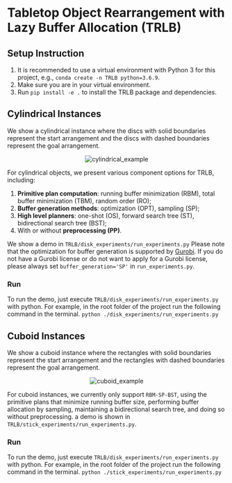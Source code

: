 # Tabletop Object Rearrangement with Lazy Buffer Allocation (TRLB)

## Setup Instruction

1. It is recommended to use a virtual environment with Python 3 for this project, e.g., `conda create -n TRLB python=3.6.9`.
2. Make sure you are in your virtual environment. 
3. Run `pip install -e .` to install the TRLB package and dependencies. 

## Cylindrical Instances
We show a cylindrical instance where the discs with solid boundaries represent the start arrangement and the discs with dashed boundaries represent the goal arrangement.

<p align="center">
  <img src="https://user-images.githubusercontent.com/53358252/136728746-b6e40e51-d871-462f-928b-cc3fe5ba8729.png" alt="cylindrical_example"/>
</p>
  
For cylindrical objects, we present various component options for TRLB, including:
1. **Primitive plan computation**: running buffer minimization (RBM), total buffer minimization (TBM), random order (RO); 
2. **Buffer generation methods**: optimization (OPT), sampling (SP); 
3. **High level planners**: one-shot (OS), forward search tree (ST), bidirectional search tree (BST); 
4. With or without **preprocessing (PP)**.

We show a demo in `TRLB/disk_experiments/run_experiments.py`
Please note that the optimization for buffer generation is supported by [Gurobi](https://www.gurobi.com/). If you do not have a Gurobi license or do not want to apply for a Gurobi license, please always set `buffer_generation='SP'` in `run_experiments.py`.

### Run
To run the demo, just execute `TRLB/disk_experiments/run_experiments.py` with python. For example, in the root folder of the project run the following command in the terminal.
`python ./disk_experiments/run_experiments.py`

## Cuboid Instances
We show a cuboid instance where the rectangles with solid boundaries represent the start arrangement and the rectangles with dashed boundaries represent the goal arrangement.
<p align="center">
  <img src="https://user-images.githubusercontent.com/53358252/136731248-ad78ed65-506e-4a72-ab82-1dce1b6909b6.png" alt="cuboid_example"/>
</p>

For cuboid instances, we currently only support `RBM-SP-BST`, using the primitive plans that minimize running buffer size,  performing buffer allocation by sampling, maintaining a bidirectional search tree, and doing so without preprocessing. a demo is shown in `TRLB/stick_experiments/run_experiments.py`.

### Run
To run the demo, just execute `TRLB/disk_experiments/run_experiments.py` with python. For example, in the root folder of the project run the following command in the terminal.
`python ./stick_experiments/run_experiments.py`
